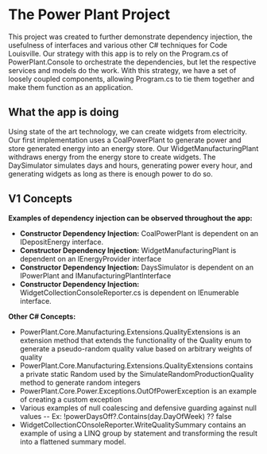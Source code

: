 # The Power Plant Project
This project was created to further demonstrate dependency injection, the usefulness of interfaces and various other C# techniques for Code Louisville.  Our strategy with this app is to rely on the Program.cs of PowerPlant.Console to orchestrate the dependencies, but let the respective services and models do the work. With this strategy, we have a set of loosely coupled components, allowing Program.cs to tie them together and make them function as an application. 
 
 ## What the app is doing
Using state of the art technology, we can create widgets from electricity. Our first implementation uses a CoalPowerPlant to generate power and store generated energy into an energy store. Our WidgetManufacturingPlant withdraws energy from the energy store to create widgets. The DaySimulator simulates days and hours, generating power every hour, and generating widgets as long as there is enough power to do so. 
 
 ## V1 Concepts
**Examples of dependency injection can be observed throughout the app:**
- **Constructor Dependency Injection:** CoalPowerPlant is dependent on an IDepositEnergy interface.
- **Constructor Dependency Injection:**  WidgetManufacturingPlant is dependent on an IEnergyProvider interface
- **Constructor Dependency Injection:**  DaysSimulator is dependent on an IPowerPlant and IManufacturingPlantInterface
- **Constructor Dependency Injection:** WidgetCollectionConsoleReporter.cs is dependent on IEnumerable interface. 


**Other C# Concepts:**
 - PowerPlant.Core.Manufacturing.Extensions.QualityExtensions is an extension method that extends the functionality of the Quality enum to generate a pseudo-random
   quality value based on arbitrary weights of quality
 - PowerPlant.Core.Manufacturing.Extensions.QualityExtensions contains a private static Random used by the SimulateRandomProductionQuality method to generate random integers
 - PowerPlant.Core.Power.Exceptions.OutOfPowerException is an example of creating a custom exception
 - Various examples of null coalescing and defensive guarding against null values
 -- Ex: !powerDaysOff?.Contains(day.DayOfWeek) ?? false
 - WidgetCollectionCOnsoleReporter.WriteQualitySummary contains an example of using a LINQ group by statement and transforming the result into a flattened summary model.

